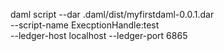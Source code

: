daml script --dar .daml/dist/myfirstdaml-0.0.1.dar \
  --script-name ExecptionHandle:test \
  --ledger-host localhost --ledger-port 6865